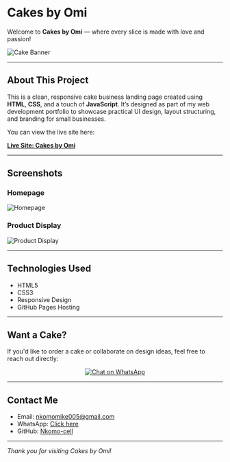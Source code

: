 # Cakes by Omi

Welcome to **Cakes by Omi** — where every slice is made with love and passion!

![Cake Banner](https://i.postimg.cc/Dzx97b8k/Screenshot-20250517-162139.jpg)

---

## About This Project

This is a clean, responsive cake business landing page created using **HTML**, **CSS**, and a touch of **JavaScript**. It’s designed as part of my web development portfolio to showcase practical UI design, layout structuring, and branding for small businesses.

You can view the live site here:

[**Live Site: Cakes by Omi**](https://nkomo-cell.github.io/Cakes-by-Omi-/)

---

## Screenshots

### Homepage
![Homepage](https://i.postimg.cc/C5RY3sNQ/Screenshot-20250517-162925.jpg)

### Product Display
![Product Display](https://i.postimg.cc/XYS3PFys/Screenshot-20250517-162951.jpg)

---

## Technologies Used

- HTML5  
- CSS3  
- Responsive Design  
- GitHub Pages Hosting  

---

## Want a Cake?

If you'd like to order a cake or collaborate on design ideas, feel free to reach out directly:

<p align="center">
  <a href="https://wa.me/27814750707" target="_blank">
    <img src="https://img.shields.io/badge/Chat%20on%20WhatsApp-%23ffb6c1?style=for-the-badge&logo=whatsapp&logoColor=white&color=ff69b4" alt="Chat on WhatsApp"/>
  </a>
</p>

---

## Contact Me

- Email: [nkomomike005@gmail.com](mailto:nkomomike005@gmail.com)  
- WhatsApp: [Click here](https://wa.me/27814750707)  
- GitHub: [Nkomo-cell](https://github.com/Nkomo-cell)

---

*Thank you for visiting Cakes by Omi!*

